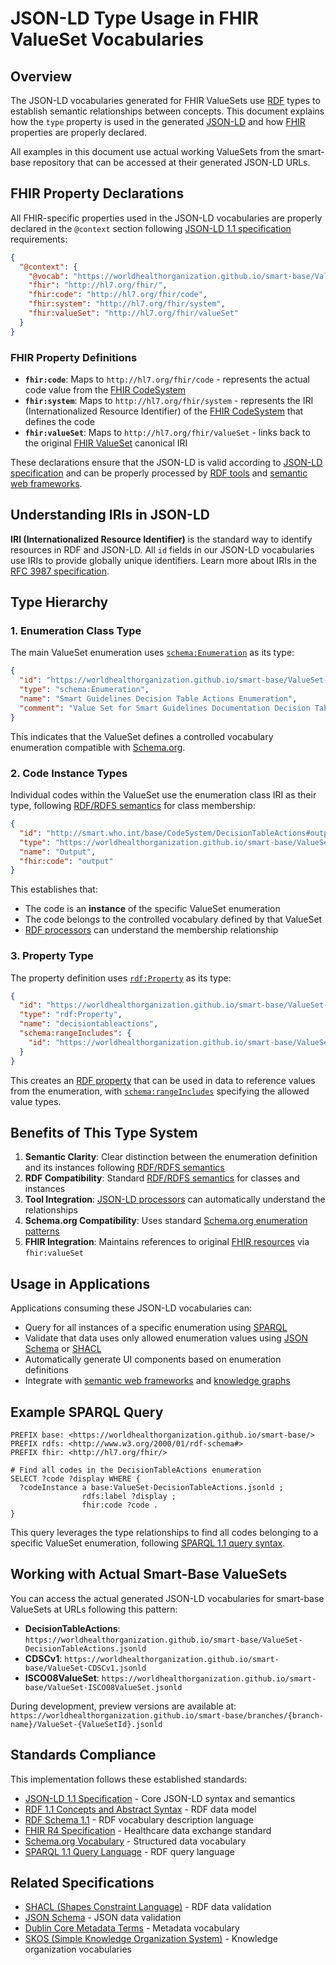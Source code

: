 # JSON-LD Type Usage in FHIR ValueSet Vocabularies

## Overview

The JSON-LD vocabularies generated for FHIR ValueSets use [RDF](https://www.w3.org/TR/rdf11-concepts/) types to establish semantic relationships between concepts. This document explains how the `type` property is used in the generated [JSON-LD](https://www.w3.org/TR/json-ld11/) and how [FHIR](http://hl7.org/fhir/R4/) properties are properly declared.

All examples in this document use actual working ValueSets from the smart-base repository that can be accessed at their generated JSON-LD URLs.

## FHIR Property Declarations

All FHIR-specific properties used in the JSON-LD vocabularies are properly declared in the `@context` section following [JSON-LD 1.1 specification](https://www.w3.org/TR/json-ld11/#the-context) requirements:

```json
{
  "@context": {
    "@vocab": "https://worldhealthorganization.github.io/smart-base/ValueSet-DecisionTableActions.jsonld",
    "fhir": "http://hl7.org/fhir/",
    "fhir:code": "http://hl7.org/fhir/code",
    "fhir:system": "http://hl7.org/fhir/system",
    "fhir:valueSet": "http://hl7.org/fhir/valueSet"
  }
}
```

### FHIR Property Definitions

- **`fhir:code`**: Maps to `http://hl7.org/fhir/code` - represents the actual code value from the [FHIR CodeSystem](http://hl7.org/fhir/R4/codesystem.html)
- **`fhir:system`**: Maps to `http://hl7.org/fhir/system` - represents the IRI (Internationalized Resource Identifier) of the [FHIR CodeSystem](http://hl7.org/fhir/R4/codesystem.html) that defines the code
- **`fhir:valueSet`**: Maps to `http://hl7.org/fhir/valueSet` - links back to the original [FHIR ValueSet](http://hl7.org/fhir/R4/valueset.html) canonical IRI

These declarations ensure that the JSON-LD is valid according to [JSON-LD specification](https://www.w3.org/TR/json-ld11/) and can be properly processed by [RDF tools](https://www.w3.org/TR/rdf11-concepts/) and [semantic web frameworks](https://www.w3.org/2001/sw/wiki/Tools).

## Understanding IRIs in JSON-LD

**IRI (Internationalized Resource Identifier)** is the standard way to identify resources in RDF and JSON-LD. All `id` fields in our JSON-LD vocabularies use IRIs to provide globally unique identifiers. Learn more about IRIs in the [RFC 3987 specification](https://tools.ietf.org/html/rfc3987).

## Type Hierarchy

### 1. Enumeration Class Type

The main ValueSet enumeration uses [`schema:Enumeration`](https://schema.org/Enumeration) as its type:

```json
{
  "id": "https://worldhealthorganization.github.io/smart-base/ValueSet-DecisionTableActions.jsonld",
  "type": "schema:Enumeration",
  "name": "Smart Guidelines Decision Table Actions Enumeration",
  "comment": "Value Set for Smart Guidelines Documentation Decision Table Actions"
}
```

This indicates that the ValueSet defines a controlled vocabulary enumeration compatible with [Schema.org](https://schema.org/).

### 2. Code Instance Types

Individual codes within the ValueSet use the enumeration class IRI as their type, following [RDF/RDFS semantics](https://www.w3.org/TR/rdf-schema/) for class membership:

```json
{
  "id": "http://smart.who.int/base/CodeSystem/DecisionTableActions#output",
  "type": "https://worldhealthorganization.github.io/smart-base/ValueSet-DecisionTableActions.jsonld",
  "name": "Output",
  "fhir:code": "output"
}
```

This establishes that:
- The code is an **instance** of the specific ValueSet enumeration
- The code belongs to the controlled vocabulary defined by that ValueSet
- [RDF processors](https://www.w3.org/TR/rdf11-concepts/) can understand the membership relationship

### 3. Property Type

The property definition uses [`rdf:Property`](http://www.w3.org/1999/02/22-rdf-syntax-ns#Property) as its type:

```json
{
  "id": "https://worldhealthorganization.github.io/smart-base/ValueSet-DecisionTableActions.jsonld#decisiontableactions",
  "type": "rdf:Property",
  "name": "decisiontableactions",
  "schema:rangeIncludes": {
    "id": "https://worldhealthorganization.github.io/smart-base/ValueSet-DecisionTableActions.jsonld"
  }
}
```

This creates an [RDF property](https://www.w3.org/TR/rdf-schema/#ch_property) that can be used in data to reference values from the enumeration, with [`schema:rangeIncludes`](https://schema.org/rangeIncludes) specifying the allowed value types.

## Benefits of This Type System

1. **Semantic Clarity**: Clear distinction between the enumeration definition and its instances following [RDF/RDFS semantics](https://www.w3.org/TR/rdf-schema/)
2. **RDF Compatibility**: Standard [RDF/RDFS semantics](https://www.w3.org/TR/rdf-schema/) for classes and instances
3. **Tool Integration**: [JSON-LD processors](https://www.w3.org/TR/json-ld11-api/) can automatically understand the relationships
4. **Schema.org Compatibility**: Uses standard [Schema.org enumeration patterns](https://schema.org/Enumeration)
5. **FHIR Integration**: Maintains references to original [FHIR resources](http://hl7.org/fhir/R4/) via `fhir:valueSet`

## Usage in Applications

Applications consuming these JSON-LD vocabularies can:

- Query for all instances of a specific enumeration using [SPARQL](https://www.w3.org/TR/sparql11-query/)
- Validate that data uses only allowed enumeration values using [JSON Schema](https://json-schema.org/) or [SHACL](https://www.w3.org/TR/shacl/)
- Automatically generate UI components based on enumeration definitions
- Integrate with [semantic web frameworks](https://www.w3.org/2001/sw/wiki/Tools) and [knowledge graphs](https://www.w3.org/2001/sw/wiki/Knowledge_Graph)

## Example SPARQL Query

```sparql
PREFIX base: <https://worldhealthorganization.github.io/smart-base/>
PREFIX rdfs: <http://www.w3.org/2000/01/rdf-schema#>
PREFIX fhir: <http://hl7.org/fhir/>

# Find all codes in the DecisionTableActions enumeration
SELECT ?code ?display WHERE {
  ?codeInstance a base:ValueSet-DecisionTableActions.jsonld ;
                rdfs:label ?display ;
                fhir:code ?code .
}
```

This query leverages the type relationships to find all codes belonging to a specific ValueSet enumeration, following [SPARQL 1.1 query syntax](https://www.w3.org/TR/sparql11-query/).

## Working with Actual Smart-Base ValueSets

You can access the actual generated JSON-LD vocabularies for smart-base ValueSets at URLs following this pattern:

- **DecisionTableActions**: `https://worldhealthorganization.github.io/smart-base/ValueSet-DecisionTableActions.jsonld`
- **CDSCv1**: `https://worldhealthorganization.github.io/smart-base/ValueSet-CDSCv1.jsonld` 
- **ISCO08ValueSet**: `https://worldhealthorganization.github.io/smart-base/ValueSet-ISCO08ValueSet.jsonld`

During development, preview versions are available at:
`https://worldhealthorganization.github.io/smart-base/branches/{branch-name}/ValueSet-{ValueSetId}.jsonld`

## Standards Compliance

This implementation follows these established standards:

- [JSON-LD 1.1 Specification](https://www.w3.org/TR/json-ld11/) - Core JSON-LD syntax and semantics
- [RDF 1.1 Concepts and Abstract Syntax](https://www.w3.org/TR/rdf11-concepts/) - RDF data model
- [RDF Schema 1.1](https://www.w3.org/TR/rdf-schema/) - RDF vocabulary description language
- [FHIR R4 Specification](http://hl7.org/fhir/R4/) - Healthcare data exchange standard
- [Schema.org Vocabulary](https://schema.org/) - Structured data vocabulary
- [SPARQL 1.1 Query Language](https://www.w3.org/TR/sparql11-query/) - RDF query language

## Related Specifications

- [SHACL (Shapes Constraint Language)](https://www.w3.org/TR/shacl/) - RDF data validation
- [JSON Schema](https://json-schema.org/) - JSON data validation
- [Dublin Core Metadata Terms](https://www.dublincore.org/specifications/dublin-core/dcmi-terms/) - Metadata vocabulary
- [SKOS (Simple Knowledge Organization System)](https://www.w3.org/TR/skos-reference/) - Knowledge organization vocabularies